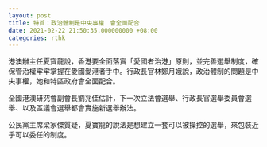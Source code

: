 ```yaml
---
layout: post
title: 特首︰政治體制是中央事權　會全面配合
date: 2021-02-22 21:50:35.000000000 +08:00
categories: rthk
---
```


港澳辦主任夏寶龍說，香港要全面落實「愛國者治港」原則，並完善選舉制度，確保管治權牢牢掌握在愛國愛港者手中。行政長官林鄭月娥說，政治體制的問題是中央事權，她和特區政府會全面配合。

全國港澳研究會副會長劉兆佳估計，下一次立法會選舉、行政長官選舉委員會選舉、以及區議會選舉都會實施新選舉辦法。

公民黨主席梁家傑質疑，夏寶龍的說法是想建立一套可以被操控的選舉，來包裝近乎可以委任的制度。
